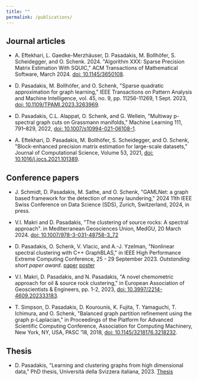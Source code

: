 ```yaml
---
title: ""
permalink: /publications/
---
```


<!-- You can also find my articles on [my scholar profile](https://scholar.google.com/citations?user=X8lZFUEAAAAJ&hl=en). -->

## Journal articles

* A. Eftekhari, L. Gaedke-Merzhäuser, D. Pasadakis, M. Bollhöfer, S. Scheidegger, and O. Schenk. 2024. "Algorithm XXX: Sparse Precision Matrix Estimation With SQUIC," ACM Transactions of Mathematical Software, March 2024. [doi: 10.1145/3650108](https://doi.org/10.1145/3650108).

* D. Pasadakis, M. Bollhöfer, and O. Schenk, "Sparse quadratic approximation for graph learning," IEEE Transactions on Pattern Analysis and Machine Intelligence, vol. 45, no. 9, pp. 11256-11269, 1 Sept. 2023, [doi: 10.1109/TPAMI.2023.3263969](https://doi.org/10.1109/TPAMI.2023.3263969).

* D. Pasadakis, C.L. Alappat, O. Schenk, and G. Wellein, "Multiway p-spectral graph cuts on Grassmann manifolds," Machine Learning 111, 791–829, 2022, [doi: 10.1007/s10994-021-06108-1](https://doi.org/10.1007/s10994-021-06108-1). 

* A. Eftekhari, D. Pasadakis, M. Bollhöfer, S. Scheidegger, and O. Schenk, "Block-enhanced precision matrix estimation for large-scale datasets," Journal of Computational Science, Volume 53, 2021, [doi: 10.1016/j.jocs.2021.101389](https://doi.org/10.1016/j.jocs.2021.101389). 

## Conference papers

* J. Schmidt, D. Pasadakis, M. Sathe, and O. Schenk, "GAMLNet: a graph based framework for the detection of money laundering," 2024 11th IEEE Swiss Conference on Data Science (SDS), Zurich, Switzerland, 2024, in press.

* V.I. Makri and D. Pasadakis, "The clustering of source rocks: A spectral approach". in Mediterranean Geosciences Union, MedGU, 20 March 2024. [doi: 10.1007/978-3-031-48758-3_72](https://doi.org/10.1007/978-3-031-48758-3_72)

* D. Pasadakis, O. Schenk, V. Vlacic, and A.-J. Yzelman, "Nonlinear spectral clustering with C++ GraphBLAS," in IEEE High Performance Extreme Computing Conference, 25 - 29 September 2023. *Outstanding short paper award*. [paper](http://albert-jan.yzelman.net/PDFs/pasadakis23a-pp.pdf) [poster](http://DmsPas.github.io/files/Poster_IEEE_HPEC_23.pdf)

* V.I. Makri, D. Pasadakis, and N. Pasadakis, "A novel chemometric approach for oil & source rock clustering," in European Association of Geoscientists & Engineers, pp. 1-2, 2023, [doi: 10.3997/2214-4609.202333183](https://doi.org/10.3997/2214-4609.202333183).

* T. Simpson, D. Pasadakis, D. Kourounis, K. Fujita, T. Yamaguchi, T. Ichimura, and O. Schenk, "Balanced graph partition refinement using the graph p-Laplacian," in Proceedings of the Platform for Advanced Scientific Computing Conference, Association for Computing Machinery, New York, NY, USA, PASC ’18, 2018, [doi: 10.1145/3218176.3218232](https://doi.org/10.1145/3218176.3218232).

## Thesis

* D. Pasadakis, "Learning and clustering graphs from high dimensional data," PhD thesis, Università della Svizzera italiana, 2023. [Thesis](https://folia.unifr.ch/global/documents/324640)